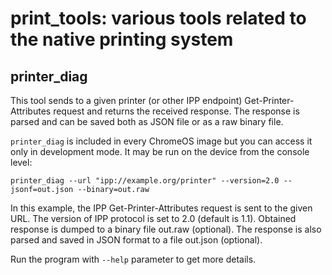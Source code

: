 # print_tools: various tools related to the native printing system

## printer_diag

This tool sends to a given printer (or other IPP endpoint)
Get-Printer-Attributes request and returns the received response. The response
is parsed and can be saved both as JSON file or as a raw binary file.

`printer_diag` is included in every ChromeOS image but you can access it only
in development mode. It may be run on the device from the console level:

```
printer_diag --url "ipp://example.org/printer" --version=2.0 --jsonf=out.json --binary=out.raw
```

In this example, the IPP Get-Printer-Attributes request is sent to the given
URL. The version of IPP protocol is set to 2.0 (default is 1.1). Obtained
response is dumped to a binary file out.raw (optional). The response is also
parsed and saved in JSON format to a file out.json (optional).

Run the program with `--help` parameter to get more details.
